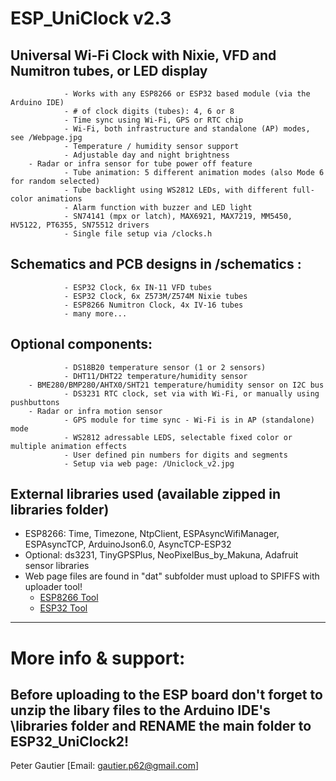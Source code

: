 # ESP_UniClock v2.3
 
## Universal Wi-Fi Clock with Nixie, VFD and Numitron tubes, or LED display
                - Works with any ESP8266 or ESP32 based module (via the Arduino IDE)
                - # of clock digits (tubes): 4, 6 or 8
                - Time sync using Wi-Fi, GPS or RTC chip
                - Wi-Fi, both infrastructure and standalone (AP) modes, see /Webpage.jpg
                - Temperature / humidity sensor support
                - Adjustable day and night brightness
		- Radar or infra sensor for tube power off feature
                - Tube animation: 5 different animation modes (also Mode 6 for random selected)
                - Tube backlight using WS2812 LEDs, with different full-color animations 
                - Alarm function with buzzer and LED light
                - SN74141 (mpx or latch), MAX6921, MAX7219, MM5450, HV5122, PT6355, SN75512 drivers
                - Single file setup via /clocks.h
 
## Schematics and PCB designs in /schematics :
                - ESP32 Clock, 6x IN-11 VFD tubes
                - ESP32 Clock, 6x Z573M/Z574M Nixie tubes
                - ESP8266 Numitron Clock, 4x IV-16 tubes
                - many more...
 
## Optional components:
                - DS18B20 temperature sensor (1 or 2 sensors) 
                - DHT11/DHT22 temperature/humidity sensor
		- BME280/BMP280/AHTX0/SHT21 temperature/humidity sensor on I2C bus
                - DS3231 RTC clock, set via with Wi-Fi, or manually using pushbuttons
		- Radar or infra motion sensor
                - GPS module for time sync - Wi-Fi is in AP (standalone) mode
                - WS2812 adressable LEDS, selectable fixed color or multiple animation effects
                - User defined pin numbers for digits and segments
                - Setup via web page: /Uniclock_v2.jpg
 
## External libraries used (available zipped in libraries folder)
- ESP8266: Time, Timezone, NtpClient, ESPAsyncWifiManager, ESPAsyncTCP, ArduinoJson6.0, AsyncTCP-ESP32 
- Optional: ds3231, TinyGPSPlus, NeoPixelBus_by_Makuna, Adafruit sensor libraries
- Web page files are found in "dat" subfolder must upload to SPIFFS with uploader tool!
	- [ESP8266 Tool](https://randomnerdtutorials.com/install-esp8266-filesystem-uploader-arduino-ide)
	- [ESP32 Tool](https://randomnerdtutorials.com/install-esp32-filesystem-uploader-arduino-ide)

		
--------------------------------------------------------------------------------------------------------
# More info & support:
## Before uploading to the ESP board don't forget to unzip the libary files to the Arduino IDE's \libraries folder and RENAME the main folder to ESP32_UniClock2!
Peter Gautier [Email: gautier.p62@gmail.com]
